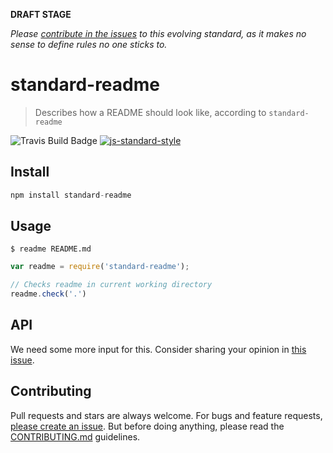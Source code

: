 **DRAFT STAGE**

*Please [contribute in the issues](https://github.com/zcei/standard-readme/issues) to this evolving standard, as it makes no sense to define rules no one sticks to.*


standard-readme
===============

> Describes how a README should look like, according to `standard-readme`

![Travis Build Badge](https://img.shields.io/travis/joyent/node/v0.6.svg)
[![js-standard-style](https://img.shields.io/badge/code%20style-standard-brightgreen.svg?style=flat)](https://github.com/feross/standard)

## Install

```js
npm install standard-readme
```

## Usage
```
$ readme README.md
```

```js
var readme = require('standard-readme');

// Checks readme in current working directory
readme.check('.')
```

## API

We need some more input for this.
Consider sharing your opinion in [this issue](https://github.com/zcei/standard-readme/issues/3).

## Contributing

Pull requests and stars are always welcome. For bugs and feature requests, [please create an issue](https://github.com/zcei/standard-readme/issues/new).
But before doing anything, please read the [CONTRIBUTING.md](./CONTRIBUTING.md) guidelines.

